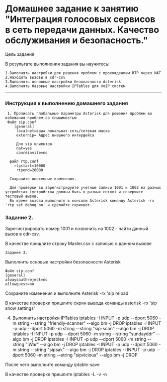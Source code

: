 # Домашнее задание к занятию "Интеграция голосовых сервисов в сеть передачи данных. Качество обслуживания и безопасность."

   Цель задания

   В результате выполнения задания вы научитесь:

    1.Выполнять настройки для решения проблем c прохождением RTP через NAT
    2.Находить вызовы в cdr-csv
    3.Выполнять основные настройки безопасности Asterisk 
    4.Выполнять базовые настройки IPTables для VoIP систем
------

### Инструкция к выполнению домашнего задания
     1. Прописать глобальные параметры Asterisk для решения проблем во избежания проблем со слышимостью
     Файл sip.conf
     	[general]
	     localnet=ваша локальная сеть/сетевая маска
	     externip= Адрес внешнего интерфейса
	
	     Для sip клиентов
	     nat=yes
	     canreinvite=no
	
      файл rtp.conf
     	rtpstart=10000
	     rtpend=20000
      
      Сохраните внесенные изменения.
      
      Для проверки вы зарегистрируйте учетные записи 1001 и 1002 на разных устройстах (устройства должны быть в разных сетях) и совершите тестовый вызов. 
      Во время вызова выполните в консоли Asterisk команду Asterisk -rx 'rtp set debug on' и сделайте скриншот.


### Задание 2. 
  Зарегистрировать номер 1001 и позвонить на 1002 - найти данный вызов в cdr-csv.

В качестве пришлите строку Master.csv с записью о данном вызове

    Задание 3.
 Выполнить основые настройки безопасности Asterisk

  	Файл sip.conf 
	[general]
	alwaysauthreject=no 
	allowguest=no

Сохраните изменения и выполните Asterisk -rx 'sip reload'

В качестве проверки пришлите скрин вывода команды asterisk -rx 'sip show settings'

4. Выполнить настройки IPTables 
iptables -I INPUT -p udp --dport 5060 -m string --string "friendly-scanner" --algo bm -j DROP
iptables -I INPUT -p udp --dport 5060 -m string --string "sip-scan" --algo bm -j DROP
iptables -I INPUT -p udp --dport 5060 -m string --string "sundayddr" --algo bm -j DROP
iptables -I INPUT -p udp --dport 5060 -m string --string "iWar" --algo bm -j DROP
iptables -I INPUT -p udp --dport 5060 -m string --string "sipsak" --algo bm -j DROP
iptables -I INPUT -p udp --dport 5060 -m string --string "sipvicious" --algo bm -j DROP

После чего выполните команду iptable-save

В качестве проверке пришлите  iptables -L -v -n






